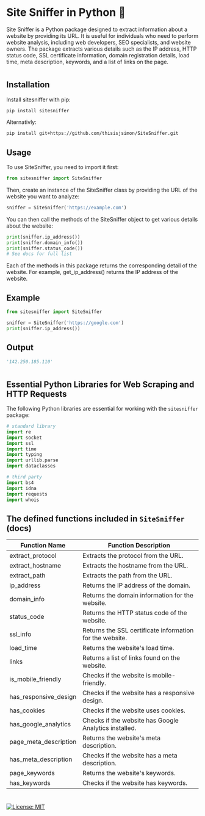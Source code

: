 # Site Sniffer in Python 🐽

Site Sniffer is a Python package designed to extract information about a website by providing its URL. It is useful for individuals who need to perform website analysis, including web developers, SEO specialists, and website owners. The package extracts various details such as the IP address, HTTP status code, SSL certificate information, domain registration details, load time, meta description, keywords, and a list of links on the page.

#

## Installation

Install sitesniffer with pip:

```bash
pip install sitesniffer
```

Alternativly:

```bash
pip install git+https://github.com/thisisjsimon/SiteSniffer.git
```

## Usage

To use SiteSniffer, you need to import it first:

```py
from sitesniffer import SiteSniffer
```

Then, create an instance of the SiteSniffer class by providing the URL of the website you want to analyze:

```py
sniffer = SiteSniffer('https://example.com')
```

You can then call the methods of the SiteSniffer object to get various details about the website:

```py
print(sniffer.ip_address())
print(sniffer.domain_info())
print(sniffer.status_code())
# See docs for full list
```

Each of the methods in this package returns the corresponding detail of the website. For example, get_ip_address() returns the IP address of the website.

## Example

```py
from sitesniffer import SiteSniffer

sniffer = SiteSniffer('https://google.com')
print(sniffer.ip_address())
```

## Output

```py
'142.250.185.110'
```

#

## Essential Python Libraries for Web Scraping and HTTP Requests

The following Python libraries are essential for working with the ``sitesniffer`` package:

```py
# standard library
import re
import socket
import ssl
import time
import typing
import urllib.parse
import dataclasses

# third party
import bs4
import idna
import requests
import whois
```

## The defined functions included in ``SiteSniffer`` (docs)

| Function Name  | Function Description |
| ------------- | ------------- |
| extract_protocol | Extracts the protocol from the URL. |
| extract_hostname | Extracts the hostname from the URL. |
| extract_path | Extracts the path from the URL. |
| ip_address | Returns the IP address of the domain. |
| domain_info | Returns the domain information for the website. |
| status_code | Returns the HTTP status code of the website. |
| ssl_info | Returns the SSL certificate information for the website. |
| load_time | Returns the website's load time. |
| links | Returns a list of links found on the website. |
| is_mobile_friendly | Checks if the website is mobile-friendly. |
| has_responsive_design | Checks if the website has a responsive design. |
| has_cookies | Checks if the website uses cookies. |
| has_google_analytics | Checks if the website has Google Analytics installed. |
| page_meta_description | Returns the website's meta description. |
| has_meta_description | Checks if the website has a meta description. |
| page_keywords | Returns the website's keywords. |
| has_keywords | Checks if the website has keywords. |

#

[![License: MIT](https://img.shields.io/badge/License-MIT-darkgrey.svg)](https://opensource.org/licenses/MIT)
